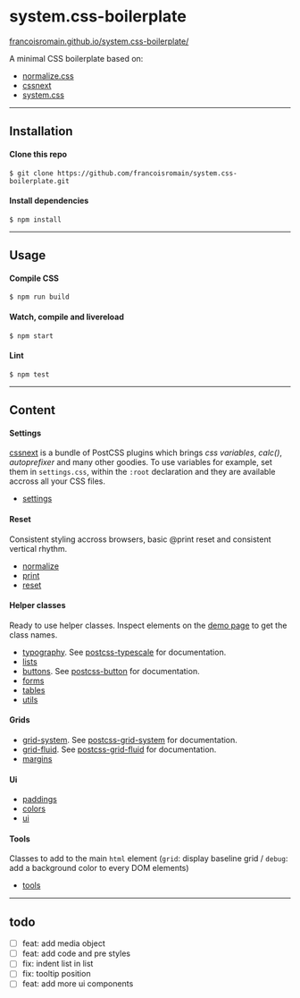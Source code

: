# system.css-boilerplate

[francoisromain.github.io/system.css-boilerplate/](http://francoisromain.github.io/system.css-boilerplate)

A minimal CSS boilerplate based on:

- [normalize.css](https://necolas.github.io/normalize.css/)
- [cssnext](http://cssnext.io)
- [system.css](http://francoisromain.github.io/system.css)

* * * 

## Installation

#### Clone this repo

    $ git clone https://github.com/francoisromain/system.css-boilerplate.git

#### Install dependencies

    $ npm install

* * * 

## Usage

#### Compile CSS

    $ npm run build

#### Watch, compile and livereload

    $ npm start

#### Lint

    $ npm test

* * * 

## Content

#### Settings

[cssnext](http://cssnext.io) is a bundle of PostCSS plugins which brings _css variables_, _calc()_, _autoprefixer_ and many other goodies. To use variables for example, set them in `settings.css`, within the `:root` declaration and they are available accross all your CSS files. 

- [settings](https://github.com/francoisromain/system.css-boilerplate/blob/gh-pages/src/settings.css)

#### Reset

Consistent styling accross browsers, basic @print reset and consistent vertical rhythm. 

- [normalize](https://github.com/necolas/normalize.css/blob/gh-pages/src/normalize.css)
- [print](https://github.com/francoisromain/system.css-boilerplate/blob/gh-pages/src/print.css)
- [reset](https://github.com/francoisromain/system.css-boilerplate/blob/gh-pages/src/reset.css)

#### Helper classes

Ready to use helper classes. Inspect elements on the [demo page](http://francoisromain.github.io/system.css-boilerplate/) to get the class names.

- [typography](https://github.com/francoisromain/system.css-boilerplate/blob/gh-pages/src/typography.css). See [postcss-typescale](https://github.com/francoisromain/postcss-typescale#usage) for documentation.
- [lists](https://github.com/francoisromain/system.css-boilerplate/blob/gh-pages/src/lists.css)
- [buttons](https://github.com/francoisromain/system.css-boilerplate/blob/gh-pages/src/buttons.css). See [postcss-button](https://github.com/francoisromain/postcss-button#usage) for documentation.
- [forms](https://github.com/francoisromain/system.css-boilerplate/blob/gh-pages/src/forms.css)
- [tables](https://github.com/francoisromain/system.css-boilerplate/blob/gh-pages/src/tables.css)
- [utils](https://github.com/francoisromain/system.css-boilerplate/blob/gh-pages/src/utils.css)

#### Grids

- [grid-system](https://github.com/francoisromain/system.css-boilerplate/blob/gh-pages/src/grid-system.css). See [postcss-grid-system](https://github.com/francoisromain/postcss-grid-system#usage) for documentation.
- [grid-fluid](https://github.com/francoisromain/system.css-boilerplate/blob/gh-pages/src/grid-fluid.css). See [postcss-grid-fluid](https://github.com/francoisromain/postcss-grid-fluid#usage) for documentation.
- [margins](https://github.com/francoisromain/system.css-boilerplate/blob/gh-pages/src/margins.css)

#### Ui

- [paddings](https://github.com/francoisromain/system.css-boilerplate/blob/gh-pages/src/paddings.css)
- [colors](https://github.com/francoisromain/system.css-boilerplate/blob/gh-pages/src/colors.css)
- [ui](https://github.com/francoisromain/system.css-boilerplate/blob/gh-pages/src/ui.css)

#### Tools

Classes to add to the main `html` element (`grid`: display baseline grid / `debug`: add a background color to every DOM elements)

- [tools](https://github.com/francoisromain/system.css-boilerplate/blob/gh-pages/src/tools.css)

* * * 

## todo

- [ ] feat: add media object
- [ ] feat: add code and pre styles
- [ ] fix: indent list in list
- [ ] fix: tooltip position
- [ ] feat: add more ui components